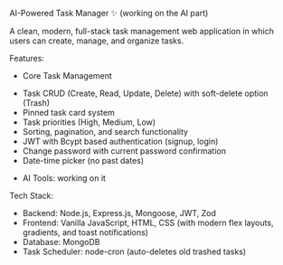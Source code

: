 AI-Powered Task Manager ✨
(working on the AI part)

A clean, modern, full-stack task management web application in which users can create, manage, and organize tasks.


Features:

* Core Task Management 
- Task CRUD (Create, Read, Update, Delete) with soft-delete option (Trash)
- Pinned task card system
- Task priorities (High, Medium, Low)
- Sorting, pagination, and search functionality
- JWT with Bcypt based authentication (signup, login)
- Change password with current password confirmation
- Date-time picker (no past dates)

* AI Tools:
working on it


Tech Stack:
- Backend: Node.js, Express.js, Mongoose, JWT, Zod
- Frontend: Vanilla JavaScript, HTML, CSS (with modern flex layouts, gradients, and toast notifications)
- Database: MongoDB
- Task Scheduler: node-cron (auto-deletes old trashed tasks)